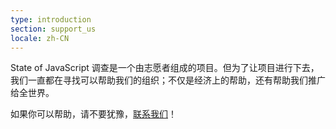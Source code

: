 ```yaml
---
type: introduction
section: support_us
locale: zh-CN
---
```

State of JavaScript 调查是一个由志愿者组成的项目。但为了让项目进行下去，我们一直都在寻找可以帮助我们的组织；不仅是经济上的帮助，还有帮助我们推广给全世界。

如果你可以帮助，请不要犹豫，<a href="mailto:hello@stateofjs.com">联系我们</a>！
